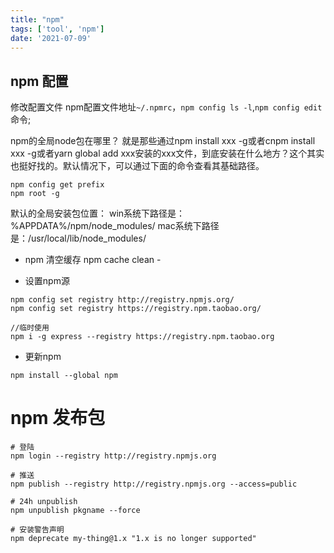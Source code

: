 ```yaml
---
title: "npm"
tags: ['tool', 'npm']
date: '2021-07-09'
---
```


## npm 配置

修改配置文件
npm配置文件地址`~/.npmrc`，`npm config ls -l`,`npm config edit`命令;

npm的全局node包在哪里？
就是那些通过npm install xxx -g或者cnpm install xxx -g或者yarn global add xxx安装的xxx文件，到底安装在什么地方？这个其实也挺好找的。默认情况下，可以通过下面的命令查看其基础路径。

```
npm config get prefix
npm root -g

```

默认的全局安装包位置：
win系统下路径是：%APPDATA%/npm/node_modules/
mac系统下路径是：/usr/local/lib/node_modules/

+ npm 清空缓存
npm cache clean -

+ 设置npm源

```
npm config set registry http://registry.npmjs.org/
npm config set registry https://registry.npm.taobao.org/

//临时使用
npm i -g express --registry https://registry.npm.taobao.org
```

+ 更新npm

```
npm install --global npm
```

# npm 发布包

```shell
# 登陆
npm login --registry http://registry.npmjs.org

# 推送
npm publish --registry http://registry.npmjs.org --access=public

# 24h unpublish
npm unpublish pkgname --force

# 安装警告声明
npm deprecate my-thing@1.x "1.x is no longer supported"
```
